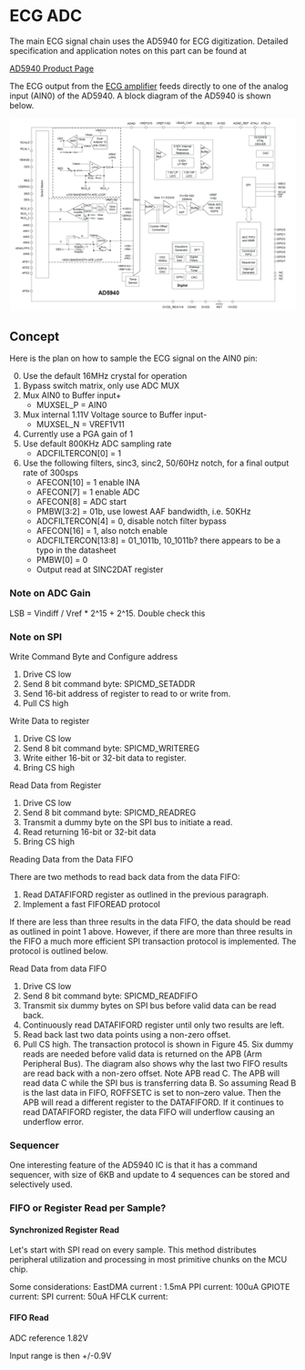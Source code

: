 # ECG ADC

The main ECG signal chain uses the AD5940 for ECG digitization. Detailed specification and application notes on this part can be found at

[AD5940 Product Page](https://www.analog.com/en/products/ad5940.html)

The ECG output from the [ECG amplifier](./ad8233_amplifier) feeds directly to one of the analog input (AIN0) of the AD5940. A block diagram of the AD5940 is shown below.

![AD5940 Block Diagram](./img/ad5940_block.png)

## Concept

Here is the plan on how to sample the ECG signal on the AIN0 pin:

0) Use the default 16MHz crystal for operation
1) Bypass switch matrix, only use ADC MUX
2) Mux AIN0 to Buffer input+
    - MUXSEL_P = AIN0
3) Mux internal 1.11V Voltage source to Buffer input-
    - MUXSEL_N = VREF1V11
4) Currently use a PGA gain of 1
5) Use default 800KHz ADC sampling rate
    - ADCFILTERCON[0] = 1
6) Use the following filters, sinc3, sinc2, 50/60Hz notch, for a final output rate of 300sps
    - AFECON[10] = 1 enable INA
    - AFECON[7] = 1 enable ADC
    - AFECON[8] = ADC start
    - PMBW[3:2] = 01b, use lowest AAF bandwidth, i.e. 50KHz
    - ADCFILTERCON[4] = 0, disable notch filter bypass
    - AFECON[16] = 1, also notch enable
    - ADCFILTERCON[13:8] = 01_1011b, 10_1011b? there appears to be a typo in the datasheet
    - PMBW[0] = 0
    - Output read at SINC2DAT register

### Note on ADC Gain

LSB = Vindiff / Vref * 2^15 + 2^15. Double check this

### Note on SPI
Write Command Byte and Configure address
1. Drive CS low
2. Send 8 bit command byte: SPICMD_SETADDR
3. Send 16-bit address of register to read to or write from.
4. Pull CS high

Write Data to register
1. Drive CS low
2. Send 8 bit command byte: SPICMD_WRITEREG
3. Write either 16-bit or 32-bit data to register.
4. Bring CS high

Read Data from Register
1. Drive CS low
2. Send 8 bit command byte: SPICMD_READREG
3. Transmit a dummy byte on the SPI bus to initiate a read.
4. Read returning 16-bit or 32-bit data
5. Bring CS high

Reading Data from the Data FIFO

There are two methods to read back data from the data FIFO:
1. Read DATAFIFORD register as outlined in the previous paragraph.
2. Implement a fast FIFOREAD protocol

If there are less than three results in the data FIFO, the data should be read as outlined in point 1 above. However, if there are more than three results in the FIFO a much more efficient SPI transaction protocol is implemented. The protocol is outlined below.

Read Data from data FIFO
1. Drive CS low
2. Send 8 bit command byte: SPICMD_READFIFO
3. Transmit six dummy bytes on SPI bus before valid data can be read back.
4. Continuously read DATAFIFORD register until only two results are left.
5. Read back last two data points using a non-zero offset.
6. Pull CS high.
The transaction protocol is shown in Figure 45. Six dummy reads are needed before valid data is returned on the APB (Arm Peripheral Bus). The diagram also shows why the last two FIFO results are read back with a non-zero offset. Note APB read C. The APB will read data C while the SPI bus is transferring data B. So assuming Read B is the last data in FIFO, ROFFSETC is set to non–zero value. Then the APB will read a different register to the DATAFIFORD. If it continues to read DATAFIFORD register, the data FIFO will underflow causing an underflow error.

### Sequencer
One interesting feature of the AD5940 IC is that it has a command sequencer, with size of 6KB and update to 4 sequences can be stored and selectively used.

### FIFO or Register Read per Sample?

#### Synchronized Register Read
Let's start with SPI read on every sample.  This method distributes peripheral utilization and processing in most primitive chunks on the MCU chip.


Some considerations:
EastDMA current : 1.5mA
PPI current: 100uA
GPIOTE current:
SPI current: 50uA
HFCLK current:

#### FIFO Read


ADC reference 1.82V

Input range is then +/-0.9V
